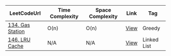 | LeetCodeUrl | Time Complexity | Space Complexity | Link | Tag |
|-------------|-----------------|------------------|------|-------|
| [134. Gas Station](https://leetcode.com/problems/gas-station/) | O(n) | O(n) | [View](leetcode/leetcode_101_200/q134_gas_station.py) | Greedy |
| [146. LRU Cache](https://leetcode.com/problems/lru-cache/) | N/A | N/A | [View](leetcode/leetcode_101_200/q146_lru_cache.py) | Linked List |
